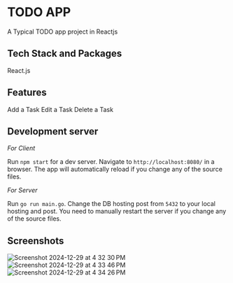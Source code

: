 # TODO APP

A Typical TODO app project in Reactjs

## Tech Stack and Packages

React.js

## Features

Add a Task
Edit a Task
Delete a Task

## Development server

*For Client* 

Run `npm start` for a dev server. Navigate to `http://localhost:8080/` in a browser. The app will automatically reload if you change any of the source files.

*For Server*

Run `go run main.go`. Change the DB hosting post from `5432` to your local hosting and post. You need to manually restart the server if you change any of the source files.

## Screenshots

![Screenshot 2024-12-29 at 4 32 30 PM](https://github.com/user-attachments/assets/e15f78cf-9467-4c9f-8e67-15e2da37c6ee)
![Screenshot 2024-12-29 at 4 33 46 PM](https://github.com/user-attachments/assets/354d59d0-4c6f-4fc7-82a6-fcbccb6cf6fa)
![Screenshot 2024-12-29 at 4 34 26 PM](https://github.com/user-attachments/assets/adb3953d-e6a4-4e10-9607-7ad760f63c0c)
